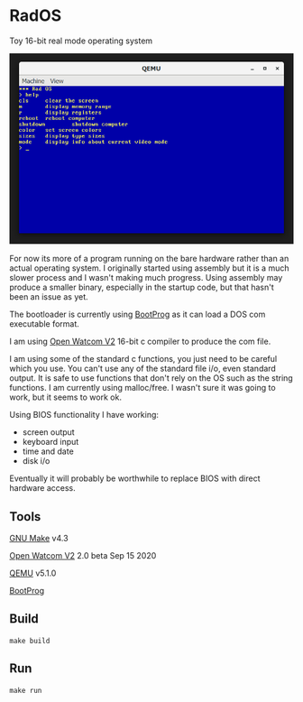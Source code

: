 # RadOS
Toy 16-bit real mode operating system

![RadOS](docs/RadOS.png)

For now its more of a program running on the bare hardware rather than an actual operating system.
I originally started using assembly but it is a much slower process and I wasn't making much progress.
Using assembly may produce a smaller binary, especially in the startup code, but that hasn't been an issue as yet.

The bootloader is currently using [BootProg](https://github.com/alexfru/BootProg) as it can load a DOS com executable format.

I am using [Open Watcom V2](http://open-watcom.github.io/) 16-bit c compiler to produce the com file.

I am using some of the standard c functions, you just need to be careful which you use.
You can't use any of the standard file i/o, even standard output.
It is safe to use functions that don't rely on the OS such as the string functions.
I am currently using malloc/free. I wasn't sure it was going to work, but it seems to work ok.

Using BIOS functionality I have working:
- screen output
- keyboard input
- time and date
- disk i/o

Eventually it will probably be worthwhile to replace BIOS with direct hardware access.


## Tools

[GNU Make](https://www.gnu.org/software/make/) v4.3

[Open Watcom V2](http://open-watcom.github.io/) 2.0 beta Sep 15 2020

[QEMU](https://qemu.weilnetz.de/) v5.1.0

[BootProg](https://github.com/alexfru/BootProg)

## Build
```
make build
```

## Run
```
make run
```
